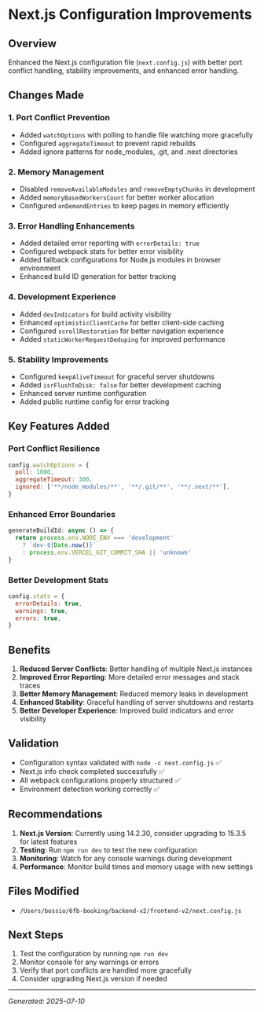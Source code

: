 # Next.js Configuration Improvements

## Overview
Enhanced the Next.js configuration file (`next.config.js`) with better port conflict handling, stability improvements, and enhanced error handling.

## Changes Made

### 1. Port Conflict Prevention
- Added `watchOptions` with polling to handle file watching more gracefully
- Configured `aggregateTimeout` to prevent rapid rebuilds
- Added ignore patterns for node_modules, .git, and .next directories

### 2. Memory Management
- Disabled `removeAvailableModules` and `removeEmptyChunks` in development
- Added `memoryBasedWorkersCount` for better worker allocation
- Configured `onDemandEntries` to keep pages in memory efficiently

### 3. Error Handling Enhancements
- Added detailed error reporting with `errorDetails: true`
- Configured webpack stats for better error visibility
- Added fallback configurations for Node.js modules in browser environment
- Enhanced build ID generation for better tracking

### 4. Development Experience
- Added `devIndicators` for build activity visibility
- Enhanced `optimisticClientCache` for better client-side caching
- Configured `scrollRestoration` for better navigation experience
- Added `staticWorkerRequestDeduping` for improved performance

### 5. Stability Improvements
- Configured `keepAliveTimeout` for graceful server shutdowns
- Added `isrFlushToDisk: false` for better development caching
- Enhanced server runtime configuration
- Added public runtime config for error tracking

## Key Features Added

### Port Conflict Resilience
```javascript
config.watchOptions = {
  poll: 1000,
  aggregateTimeout: 300,
  ignored: ['**/node_modules/**', '**/.git/**', '**/.next/**'],
}
```

### Enhanced Error Boundaries
```javascript
generateBuildId: async () => {
  return process.env.NODE_ENV === 'development' 
    ? `dev-${Date.now()}`
    : process.env.VERCEL_GIT_COMMIT_SHA || 'unknown'
}
```

### Better Development Stats
```javascript
config.stats = {
  errorDetails: true,
  warnings: true,
  errors: true,
}
```

## Benefits

1. **Reduced Server Conflicts**: Better handling of multiple Next.js instances
2. **Improved Error Reporting**: More detailed error messages and stack traces
3. **Better Memory Management**: Reduced memory leaks in development
4. **Enhanced Stability**: Graceful handling of server shutdowns and restarts
5. **Better Developer Experience**: Improved build indicators and error visibility

## Validation

- Configuration syntax validated with `node -c next.config.js` ✅
- Next.js info check completed successfully ✅
- All webpack configurations properly structured ✅
- Environment detection working correctly ✅

## Recommendations

1. **Next.js Version**: Currently using 14.2.30, consider upgrading to 15.3.5 for latest features
2. **Testing**: Run `npm run dev` to test the new configuration
3. **Monitoring**: Watch for any console warnings during development
4. **Performance**: Monitor build times and memory usage with new settings

## Files Modified

- `/Users/bossio/6fb-booking/backend-v2/frontend-v2/next.config.js`

## Next Steps

1. Test the configuration by running `npm run dev`
2. Monitor console for any warnings or errors
3. Verify that port conflicts are handled more gracefully
4. Consider upgrading Next.js version if needed

---

*Generated: 2025-07-10*